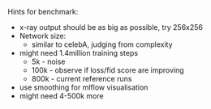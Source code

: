 Hints for benchmark:
- x-ray output should be as big as possible, try 256x256
- Network size:
	- similar to celebA, judging from complexity
- might need 1.4million training steps
	- 5k - noise
	- 100k - observe if loss/fid score are improving
	- 800k - current reference runs
- use smoothing for mlflow visualisation
- might need 4-500k more 